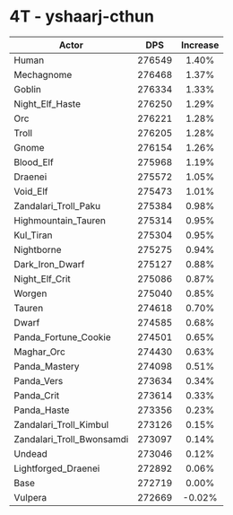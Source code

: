 # 4T - yshaarj-cthun
| Actor | DPS | Increase |
|---|:---:|:---:|
|Human|276549|1.40%|
|Mechagnome|276468|1.37%|
|Goblin|276334|1.33%|
|Night_Elf_Haste|276250|1.29%|
|Orc|276221|1.28%|
|Troll|276205|1.28%|
|Gnome|276154|1.26%|
|Blood_Elf|275968|1.19%|
|Draenei|275572|1.05%|
|Void_Elf|275473|1.01%|
|Zandalari_Troll_Paku|275384|0.98%|
|Highmountain_Tauren|275314|0.95%|
|Kul_Tiran|275304|0.95%|
|Nightborne|275275|0.94%|
|Dark_Iron_Dwarf|275127|0.88%|
|Night_Elf_Crit|275086|0.87%|
|Worgen|275040|0.85%|
|Tauren|274618|0.70%|
|Dwarf|274585|0.68%|
|Panda_Fortune_Cookie|274501|0.65%|
|Maghar_Orc|274430|0.63%|
|Panda_Mastery|274098|0.51%|
|Panda_Vers|273634|0.34%|
|Panda_Crit|273614|0.33%|
|Panda_Haste|273356|0.23%|
|Zandalari_Troll_Kimbul|273126|0.15%|
|Zandalari_Troll_Bwonsamdi|273097|0.14%|
|Undead|273046|0.12%|
|Lightforged_Draenei|272892|0.06%|
|Base|272719|0.00%|
|Vulpera|272669|-0.02%|
